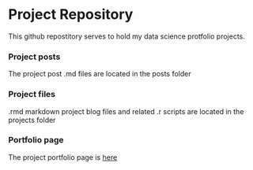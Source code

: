 # Project Repository

This github repostitory serves to hold my data science protfolio projects. 

### Project posts

The project post .md files are located in the posts folder

### Project files 

.rmd markdown project blog files and related .r scripts are located in the projects folder

### Portfolio page

The project portfolio page is [here](https://joshua-farrell.github.io/)

